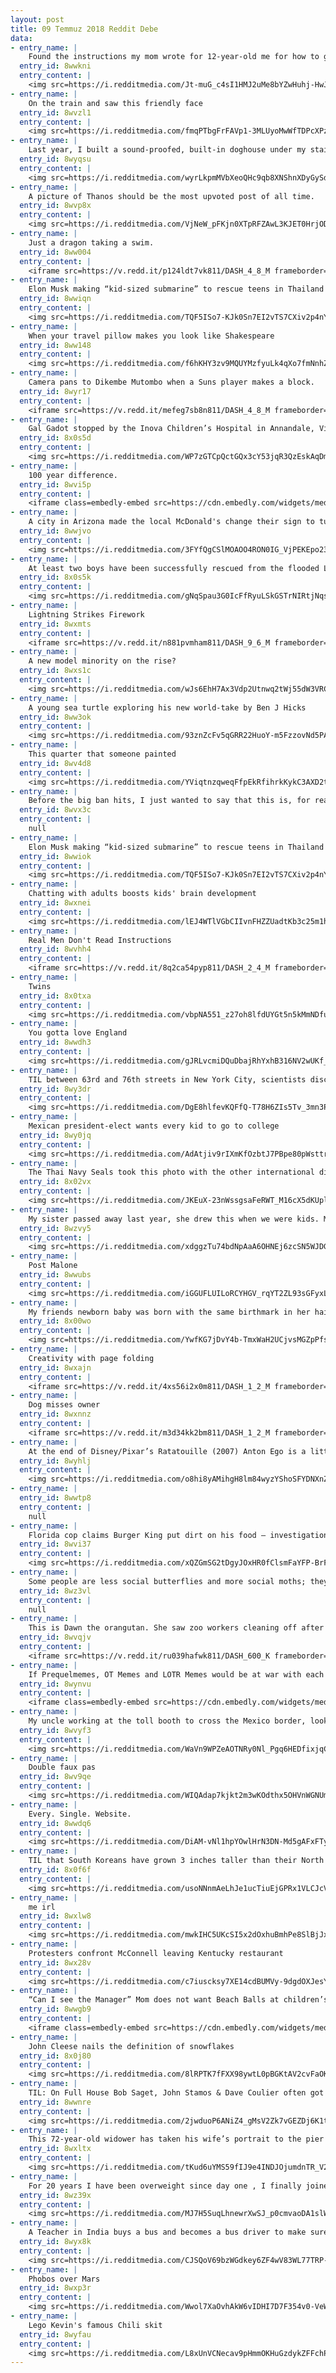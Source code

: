 ```yaml
---
layout: post
title: 09 Temmuz 2018 Reddit Debe
data:
- entry_name: |
    Found the instructions my mom wrote for 12-year-old me for how to get Doom running
  entry_id: 8wwkni
  entry_content: |
    <img src=https://i.redditmedia.com/Jt-muG_c4sI1HMJ2uMe8bYZwHuhj-HwJgreLqUGl9r0.jpg?s=715ecad75af56f18ffcedcb1f1b022a0 frameborder=0>
- entry_name: |
    On the train and saw this friendly face
  entry_id: 8wvzl1
  entry_content: |
    <img src=https://i.redditmedia.com/fmqPTbgFrFAVp1-3MLUyoMwWfTDPcXPzjZY2ROsOhDs.jpg?s=8df2adcbc5ea52b0c621b7d39ff41361 frameborder=0>
- entry_name: |
    Last year, I built a sound-proofed, built-in doghouse under my stairs, so Bucky would have a safe place to hide when he got scared. On the 4th of July, he let me know, in no uncertain terms, that I had wasted my time.
  entry_id: 8wyqsu
  entry_content: |
    <img src=https://i.redditmedia.com/wyrLkpmMVbXeoQHc9qb8XNShnXDyGySdCo_c2ktoC74.jpg?s=e74f02796e74164d3df42bd32101e488 frameborder=0>
- entry_name: |
    A picture of Thanos should be the most upvoted post of all time.
  entry_id: 8wvp8x
  entry_content: |
    <img src=https://i.redditmedia.com/VjNeW_pFKjn0XTpRFZAwL3KJET0HrjODEX0jW0AD5RQ.jpg?s=0f61e8142a294a93c5e12ad8c62b9edf frameborder=0>
- entry_name: |
    Just a dragon taking a swim.
  entry_id: 8ww004
  entry_content: |
    <iframe src=https://v.redd.it/p124ldt7vk811/DASH_4_8_M frameborder=0></iframe>
- entry_name: |
    Elon Musk making “kid-sized submarine” to rescue teens in Thailand cave: Construction complete in about 8 hours, the tech billionaire tweeted Saturday.
  entry_id: 8wwiqn
  entry_content: |
    <img src=https://i.redditmedia.com/TQF5ISo7-KJk0Sn7EI2vTS7CXiv2p4nYXOy9ASohf-k.jpg?s=b2911181e58e298e7967d309117f0bd1 frameborder=0>
- entry_name: |
    When your travel pillow makes you look like Shakespeare
  entry_id: 8ww148
  entry_content: |
    <img src=https://i.redditmedia.com/f6hKHY3zv9MQUYMzfyuLk4qXo7fmNnhZlJvff1jzHjA.jpg?s=139973e27ecb7f1a76e9278ddcbfdfb9 frameborder=0>
- entry_name: |
    Camera pans to Dikembe Mutombo when a Suns player makes a block.
  entry_id: 8wyr17
  entry_content: |
    <iframe src=https://v.redd.it/mefeg7sb8n811/DASH_4_8_M frameborder=0></iframe>
- entry_name: |
    Gal Gadot stopped by the Inova Children’s Hospital in Annandale, Virginia on Friday in her Wonder Woman outfit.
  entry_id: 8x0s5d
  entry_content: |
    <img src=https://i.redditmedia.com/WP7zGTCpQctGQx3cY53jqR3QzEskAqDmkfQlpEFd-xI.jpg?s=100b955b67ef083d4324fb3b545135a1 frameborder=0>
- entry_name: |
    100 year difference.
  entry_id: 8wvi5p
  entry_content: |
    <iframe class=embedly-embed src=https://cdn.embedly.com/widgets/media.html?src=https%3A%2F%2Fgfycat.com%2Fifr%2FMemorableThickAurochs&url=https%3A%2F%2Fgfycat.com%2FMemorableThickAurochs&image=https%3A%2F%2Fthumbs.gfycat.com%2FMemorableThickAurochs-size_restricted.gif&key=522baf40bd3911e08d854040d3dc5c07&type=text%2Fhtml&schema=gfycat width=360 height=360 scrolling=no frameborder=0 allow=autoplay; fullscreen allowfullscreen></iframe>
- entry_name: |
    A city in Arizona made the local McDonald's change their sign to turquoise so as to better fit in with the aesthetics of the town
  entry_id: 8wwjvo
  entry_content: |
    <img src=https://i.redditmedia.com/3FYfQgCSlMOAOO4RON0IG_VjPEKEpo23InPb91SITDI.jpg?s=ef73c277469342bb28caedbb63d1b15d frameborder=0>
- entry_name: |
    At least two boys have been successfully rescued from the flooded Luang cave Sunday afternoon.
  entry_id: 8x0s5k
  entry_content: |
    <img src=https://i.redditmedia.com/gNqSpau3G0IcFfRyuLSkGSTrNIRtjNqsFWtcDGZ_6do.jpg?s=382cc9f9053a843ea1f44cfe1f21aa12 frameborder=0>
- entry_name: |
    Lightning Strikes Firework
  entry_id: 8wxmts
  entry_content: |
    <iframe src=https://v.redd.it/n881pvmham811/DASH_9_6_M frameborder=0></iframe>
- entry_name: |
    A new model minority on the rise?
  entry_id: 8wxs1c
  entry_content: |
    <img src=https://i.redditmedia.com/wJs6EhH7Ax3Vdp2Utnwq2tWj55dW3VRCJBbXZ7ODcsw.jpg?s=40a40aaa34e47d7b4889b44011d93573 frameborder=0>
- entry_name: |
    A young sea turtle exploring his new world-take by Ben J Hicks
  entry_id: 8ww3ok
  entry_content: |
    <img src=https://i.redditmedia.com/93znZcFv5qGRR22HuoY-m5FzzovNd5PAGYDQMGUNIAI.jpg?s=fa787ca71cf5465fa9d0d9032aa7bcd3 frameborder=0>
- entry_name: |
    This quarter that someone painted
  entry_id: 8wv4d8
  entry_content: |
    <img src=https://i.redditmedia.com/YViqtnzqweqFfpEkRfihrkKykC3AXD2tzMqFkw_SnEM.jpg?s=a0f054890746c5e9a1df9369a5414db8 frameborder=0>
- entry_name: |
    Before the big ban hits, I just wanted to say that this is, for real some of the most fun I've had since joining reddit
  entry_id: 8wvx3c
  entry_content: |
    null
- entry_name: |
    Elon Musk making “kid-sized submarine” to rescue teens in Thailand cave: Construction complete in about 8 hours, the tech billionaire tweeted Saturday.
  entry_id: 8wwiok
  entry_content: |
    <img src=https://i.redditmedia.com/TQF5ISo7-KJk0Sn7EI2vTS7CXiv2p4nYXOy9ASohf-k.jpg?s=b2911181e58e298e7967d309117f0bd1 frameborder=0>
- entry_name: |
    Chatting with adults boosts kids' brain development
  entry_id: 8wxnei
  entry_content: |
    <img src=https://i.redditmedia.com/lEJ4WTlVGbCIIvnFHZZUadtKb3c25m1hmKcPN7nA8R4.jpg?s=3a18dfee92e6140dc35539c63a29735b frameborder=0>
- entry_name: |
    Real Men Don't Read Instructions
  entry_id: 8wvhh4
  entry_content: |
    <iframe src=https://v.redd.it/8q2ca54pyp811/DASH_2_4_M frameborder=0></iframe>
- entry_name: |
    Twins
  entry_id: 8x0txa
  entry_content: |
    <img src=https://i.redditmedia.com/vbpNA551_z27oh8lfdUYGt5n5kMmNDfurDyZkS4YYPU.jpg?s=c0e4ef2f12fb3cbabbf2e7b66433658d frameborder=0>
- entry_name: |
    You gotta love England
  entry_id: 8wwdh3
  entry_content: |
    <img src=https://i.redditmedia.com/gJRLvcmiDQuDbajRhYxhB316NV2wUKf_AvLw7P9-3FE.jpg?s=40496d00b742e1649e138f390aa3ff79 frameborder=0>
- entry_name: |
    TIL between 63rd and 76th streets in New York City, scientists discovered an ant species found nowhere else on earth. It has been nicknamed the “ManhattAnt.”
  entry_id: 8wy3dr
  entry_content: |
    <img src=https://i.redditmedia.com/DgE8hlfevKQFfQ-T78H6ZIs5Tv_3mn3PXlI2kBSBZI0.jpg?s=fe3927c3ca774eb9fc0ff43d910d0036 frameborder=0>
- entry_name: |
    Mexican president-elect wants every kid to go to college
  entry_id: 8wy0jq
  entry_content: |
    <img src=https://i.redditmedia.com/AdAtjiv9rIXmKfOzbtJ7PBpe80pWsttrMTLYVycLH_4.jpg?s=fd4070b76530707d103c0c4663cccf4e frameborder=0>
- entry_name: |
    The Thai Navy Seals took this photo with the other international divers just before starting the rescue mission.
  entry_id: 8x02vx
  entry_content: |
    <img src=https://i.redditmedia.com/JKEuX-23nWssgsaFeRWT_M16cX5dKUplkkt6uf3Fda8.jpg?s=8172b9db1204aea7f007f1bddc1c691b frameborder=0>
- entry_name: |
    My sister passed away last year, she drew this when we were kids. Miss her dearly.
  entry_id: 8wzvy5
  entry_content: |
    <img src=https://i.redditmedia.com/xdggzTu74bdNpAaA6OHNEj6zcSN5WJDGLWnASRFyTdo.jpg?s=940fae25f7c1b746c64ac716365d0540 frameborder=0>
- entry_name: |
    Post Malone
  entry_id: 8wwubs
  entry_content: |
    <img src=https://i.redditmedia.com/iGGUFLUILoRCYHGV_rqYT2ZL93sGFyxLIH8zS8NZKG8.png?s=ad6e5c26520d1f61d66fc8c6a8469036 frameborder=0>
- entry_name: |
    My friends newborn baby was born with the same birthmark in her hair as her mother
  entry_id: 8x00wo
  entry_content: |
    <img src=https://i.redditmedia.com/YwfKG7jDvY4b-TmxWaH2UCjvsMGZpPfsYlLCuIJCqOE.jpg?s=4d49061af73be9a23644fd2c4247f426 frameborder=0>
- entry_name: |
    Creativity with page folding
  entry_id: 8wxajn
  entry_content: |
    <iframe src=https://v.redd.it/4xs56i2x0m811/DASH_1_2_M frameborder=0></iframe>
- entry_name: |
    Dog misses owner
  entry_id: 8wxnnz
  entry_content: |
    <iframe src=https://v.redd.it/m3d34kk2bm811/DASH_1_2_M frameborder=0></iframe>
- entry_name: |
    At the end of Disney/Pixar’s Ratatouille (2007) Anton Ego is a little bit fatter. This is especially poignant since he states, I don't like food, I love it... if I don't love it I don't swallow.
  entry_id: 8wyhlj
  entry_content: |
    <img src=https://i.redditmedia.com/o8hi8yAMihgH8lm84wyzYShoSFYDNXnZT-CydpW2gdo.jpg?s=84dce165422f09ab76c832cdea914782 frameborder=0>
- entry_name: |
  entry_id: 8wwtp8
  entry_content: |
    null
- entry_name: |
    Florida cop claims Burger King put dirt on his food — investigation reveals it was seasoning
  entry_id: 8wvi37
  entry_content: |
    <img src=https://i.redditmedia.com/xQZGmSG2tDgyJOxHR0fClsmFaYFP-BrF7VOoBovzka8.jpg?s=85aac82c4541f35ac5efc4ddcf18f8ec frameborder=0>
- entry_name: |
    Some people are less social butterflies and more social moths; they come out at night and are drawn to bright shiny things that are bad for them.
  entry_id: 8wz3vl
  entry_content: |
    null
- entry_name: |
    This is Dawn the orangutan. She saw zoo workers cleaning off after a shift. So Dawn stole a cloth and now she cleans off everyday too.
  entry_id: 8wvqjv
  entry_content: |
    <iframe src=https://v.redd.it/ru039hafwk811/DASH_600_K frameborder=0></iframe>
- entry_name: |
    If Prequelmemes, OT Memes and LOTR Memes would be at war with each other, would it look like this?
  entry_id: 8wynvu
  entry_content: |
    <iframe class=embedly-embed src=https://cdn.embedly.com/widgets/media.html?src=https%3A%2F%2Fgfycat.com%2Fifr%2FVerifiableWavyArrowana&url=https%3A%2F%2Fgfycat.com%2FVerifiableWavyArrowana&image=https%3A%2F%2Fthumbs.gfycat.com%2FVerifiableWavyArrowana-size_restricted.gif&key=2aa3c4d5f3de4f5b9120b660ad850dc9&type=text%2Fhtml&schema=gfycat width=600 height=337 scrolling=no frameborder=0 allow=autoplay; fullscreen allowfullscreen></iframe>
- entry_name: |
    My uncle working at the toll booth to cross the Mexico border, looking straight out of a Dr Pepper ad. Circa 1970.
  entry_id: 8wvyf3
  entry_content: |
    <img src=https://i.redditmedia.com/WaVn9WPZeAOTNRy0Nl_Pgq6HEDfixjqCLlM4NiCkHU0.jpg?s=cdd9d057bec473b116e4b745d5034f5a frameborder=0>
- entry_name: |
    Double faux pas
  entry_id: 8wv9qe
  entry_content: |
    <img src=https://i.redditmedia.com/WIQAdap7kjkt2m3wKOdthx5OHVnWGNUm_Gpq979wbg8.jpg?s=c0d618d65474551c4bb93b51b36c1e48 frameborder=0>
- entry_name: |
    Every. Single. Website.
  entry_id: 8wwdq6
  entry_content: |
    <img src=https://i.redditmedia.com/DiAM-vNl1hpYOwlHrN3DN-Md5gAFxFTycg_w9kCYYSc.jpg?s=1c7fe15b7fc974292a80305100d3e428 frameborder=0>
- entry_name: |
    TIL that South Koreans have grown 3 inches taller than their North Koreans counterparts. They are genetically the same and have been living similar lives till divide in the last century. The nutritional difference of only 50/60 years has caused this difference.
  entry_id: 8x0f6f
  entry_content: |
    <img src=https://i.redditmedia.com/usoNNnmAeLhJe1ucTiuEjGPRx1VLCJcVkTdExioQpps.jpg?s=feb545937a0666b2af42b726b2bc39e4 frameborder=0>
- entry_name: |
    me irl
  entry_id: 8wxlw8
  entry_content: |
    <img src=https://i.redditmedia.com/mwkIHC5UKcSI5x2dOxhuBmhPe8SlBjJx-dn2XoynZcM.jpg?s=b9655c93b5ca220dfa47b6e204ba3bc9 frameborder=0>
- entry_name: |
    Protesters confront McConnell leaving Kentucky restaurant
  entry_id: 8wx28v
  entry_content: |
    <img src=https://i.redditmedia.com/c7iuscksy7XE14cdBUMVy-9dgdOXJesYQLE4zdb36L8.jpg?s=6d140c50df5f7869d2571cf294274426 frameborder=0>
- entry_name: |
    “Can I see the Manager” Mom does not want Beach Balls at children’s concert.
  entry_id: 8wwgb9
  entry_content: |
    <iframe class=embedly-embed src=https://cdn.embedly.com/widgets/media.html?src=https%3A%2F%2Fgfycat.com%2Fifr%2FBareLonelyInvisiblerail&url=https%3A%2F%2Fgfycat.com%2FBareLonelyInvisiblerail&image=https%3A%2F%2Fthumbs.gfycat.com%2FBareLonelyInvisiblerail-size_restricted.gif&key=2aa3c4d5f3de4f5b9120b660ad850dc9&type=text%2Fhtml&schema=gfycat width=600 height=1067 scrolling=no frameborder=0 allow=autoplay; fullscreen allowfullscreen></iframe>
- entry_name: |
    John Cleese nails the definition of snowflakes
  entry_id: 8x0j80
  entry_content: |
    <img src=https://i.redditmedia.com/8lRPTK7fFXX98ywtL0pBGKtAV2cvFaOKra5-_EtAxdo.jpg?s=bdaef995df4eb29fff7200fc127cac52 frameborder=0>
- entry_name: |
    TIL: On Full House Bob Saget, John Stamos & Dave Coulier often got in trouble for adult humor in front of their child co-stars and got busted doing whip its off screen with 15 cans of Redi Whip while impatiently waiting for the girls to finish shooting a scene.
  entry_id: 8wwnre
  entry_content: |
    <img src=https://i.redditmedia.com/2jwduoP6ANiZ4_gMsV2Zk7vGEZDj6K1tYe98-BwsGa0.jpg?s=8dc2b6c89adb1ee986970f8f01ac6082 frameborder=0>
- entry_name: |
    This 72-year-old widower has taken his wife’s portrait to the pier where they fell in love every morning since she died seven years ago
  entry_id: 8wxltx
  entry_content: |
    <img src=https://i.redditmedia.com/tKud6uYMS59fIJ9e4INDJOjumdnTR_V2Fawpg3kvsoM.jpg?s=1f2e8a2b7c6987d7b1bdb8b1af6ab1c5 frameborder=0>
- entry_name: |
    For 20 years I have been overweight since day one , I finally joined a gym , wish me luck
  entry_id: 8wz39x
  entry_content: |
    <img src=https://i.redditmedia.com/MJ7H5SuqLhnewrXwSJ_p0cmvaoDA1slW658lo_4tK8c.jpg?s=ebe6e30f63a37daac905c87addcb569d frameborder=0>
- entry_name: |
    A Teacher in India buys a bus and becomes a bus driver to make sure no one drops out of school
  entry_id: 8wyx8k
  entry_content: |
    <img src=https://i.redditmedia.com/CJSQoV69bzWGdkey6ZF4wV83WL77TRP-EQoOKxQMy4Y.jpg?s=2047aa8da892b4cb913ba0fd21fce365 frameborder=0>
- entry_name: |
    Phobos over Mars
  entry_id: 8wxp3r
  entry_content: |
    <img src=https://i.redditmedia.com/Wwol7XaOvhAkW6vIDHI7D7F354v0-VeWXOF43B_OIuI.jpg?s=3324555060a3f45012bf89297229d6e3 frameborder=0>
- entry_name: |
    Lego Kevin's famous Chili skit
  entry_id: 8wyfau
  entry_content: |
    <img src=https://i.redditmedia.com/L8xUnVCNecav9pHmmOKHuGzdykZFFchP5WmPCILaAHI.jpg?s=ae0010a3155c5ec133878a9f4fcea683 frameborder=0>
---
```

